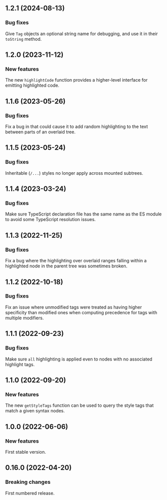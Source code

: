 ## 1.2.1 (2024-08-13)

### Bug fixes

Give `Tag` objects an optional string name for debugging, and use it in their `toString` method.

## 1.2.0 (2023-11-12)

### New features

The new `highlightCode` function provides a higher-level interface for emitting highlighted code.

## 1.1.6 (2023-05-26)

### Bug fixes

Fix a bug in  that could cause it to add random highlighting to the text between parts of an overlaid tree.

## 1.1.5 (2023-05-24)

### Bug fixes

Inheritable (`/...`) styles no longer apply across mounted subtrees.

## 1.1.4 (2023-03-24)

### Bug fixes

Make sure TypeScript declaration file has the same name as the ES module to avoid some TypeScript resolution issues.

## 1.1.3 (2022-11-25)

### Bug fixes

Fix a bug where the highlighting over overlaid ranges falling within a highlighted node in the parent tree was sometimes broken.

## 1.1.2 (2022-10-18)

### Bug fixes

Fix an issue where unmodified tags were treated as having higher specificity than modified ones when computing precedence for tags with multiple modifiers.

## 1.1.1 (2022-09-23)

### Bug fixes

Make sure `all` highlighting is applied even to nodes with no associated highlight tags.

## 1.1.0 (2022-09-20)

### New features

The new `getStyleTags` function can be used to query the style tags that match a given syntax nodes.

## 1.0.0 (2022-06-06)

### New features

First stable version.

## 0.16.0 (2022-04-20)

### Breaking changes

First numbered release.
